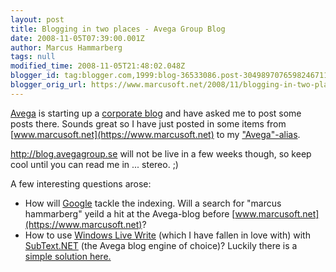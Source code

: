```yaml
---
layout: post
title: Blogging in two places - Avega Group Blog
date: 2008-11-05T07:39:00.001Z
author: Marcus Hammarberg
tags: null
modified_time: 2008-11-05T21:48:02.048Z
blogger_id: tag:blogger.com,1999:blog-36533086.post-3049897076598246711
blogger_orig_url: https://www.marcusoft.net/2008/11/blogging-in-two-places-avega-group-blog.html
---
```


[Avega](http://www.avega.se) is starting up a [corporate blog](http://blog.avegagroup.se) and have asked me to post some posts there. Sounds great so I have just posted in some items from [www.marcusoft.net](https://www.marcusoft.net) to my ["Avega"-alias](blogg.avega.se/marcushammarberg).

<http://blog.avegagroup.se> will not be live in a few weeks though, so keep cool until you can read me in ... stereo. ;)

A few interesting questions arose:

- How will [Google](http://www.google.com) tackle the indexing. Will a search for "marcus hammarberg" yeild a hit at the Avega-blog before [www.marcusoft.net](https://www.marcusoft.net)?
- How to use [Windows Live Write](http://get.live.com/writer/overview) (which I have fallen in love with) with [SubText.NET](http://subtextproject.com/) (the Avega blog engine of choice)? Luckily there is a [simple solution here.](http://blogs.meetandplay.com/WPierce/archive/2006/08/18/SubText_and_Windows_Live_Writer.aspx)
